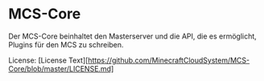 # MCS-Core
Der MCS-Core beinhaltet den Masterserver und die API, die es ermöglicht, Plugins für den MCS zu schreiben.

License: [License Text][https://github.com/MinecraftCloudSystem/MCS-Core/blob/master/LICENSE.md]